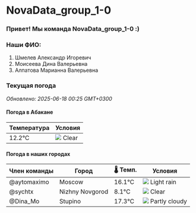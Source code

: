 # NovaData_group_1-0
### Привет! Мы команда NovaData_group_1-0 :)

### Наши ФИО:
1. Шмелев Александр Игоревич
2. Моисеева Дина Валерьевна
3. Алпатова Марианна Валерьевна

### Текущая погода
<!-- WEATHER:START -->
_Обновлено: 2025-06-18 00:25 GMT+0300_

#### Погода в Абакане

| Температура | Условия |
|-------------|----------|
| 12.2°C     | ![](https://cdn.weatherapi.com/weather/64x64/day/113.png) Clear |

#### Погода в наших городах

| Член команды  | Город               | 🌡️ Темп.  | Условия          |
|---------------|---------------------|-----------|--------------------|
| @aytomaximo    | Moscow              |   16.1°C | ![](https://cdn.weatherapi.com/weather/64x64/night/296.png) Light rain   |
| @sychtx        | Nizhny Novgorod     |    8.1°C | ![](https://cdn.weatherapi.com/weather/64x64/night/113.png) Clear        |
| @Dina_Mo       | Stupino             |   17.3°C | ![](https://cdn.weatherapi.com/weather/64x64/night/116.png) Partly cloudy |

<!-- WEATHER:END -->

